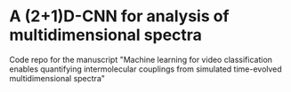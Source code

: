# A (2+1)D-CNN for analysis of multidimensional spectra
Code repo for the manuscript "Machine learning for video classification enables quantifying intermolecular couplings from simulated time-evolved multidimensional spectra"
